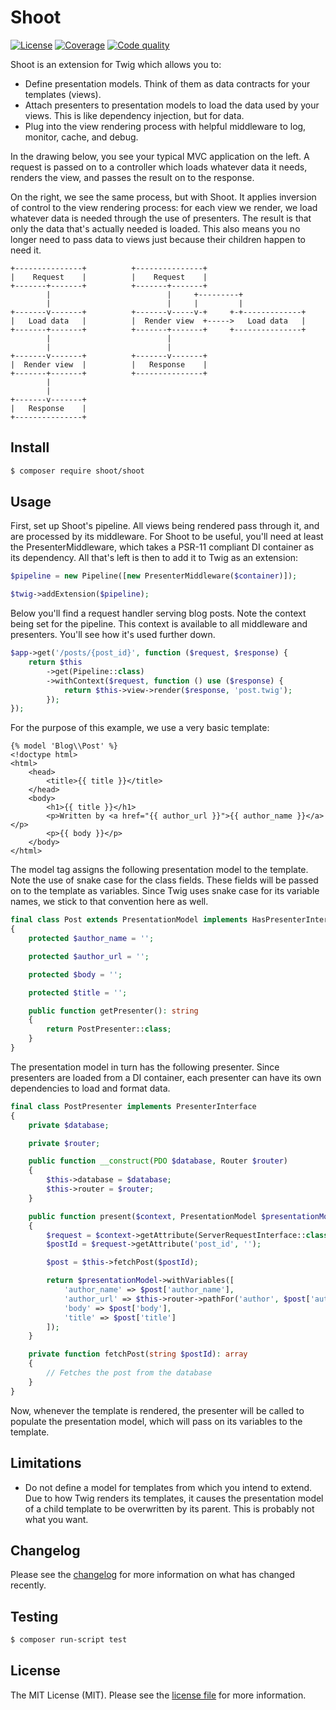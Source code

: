 # Shoot
[![License][ico-license]][link-license]
[![Coverage][ico-coverage]][link-coverage]
[![Code quality][ico-code-quality]][link-code-quality]

Shoot is an extension for Twig which allows you to:
* Define presentation models. Think of them as data contracts for your templates (views).
* Attach presenters to presentation models to load the data used by your views. This is like dependency injection, but
for data.
* Plug into the view rendering process with helpful middleware to log, monitor, cache, and debug.

In the drawing below, you see your typical MVC application on the left. A request is passed on to a controller which
loads whatever data it needs, renders the view, and passes the result on to the response.

On the right, we see the same process, but with Shoot. It applies inversion of control to the view rendering process:
for each view we render, we load whatever data is needed through the use of presenters. The result is that only the data
that's actually needed is loaded. This also means you no longer need to pass data to views just because their children
happen to need it.

```
+---------------+          +---------------+
|    Request    |          |    Request    |
+-------+-------+          +-------+-------+
        |                          |     +---------+
        |                          |     |         |
+-------v-------+          +-------v-----v-+     +-+-------------+
|   Load data   |          |  Render view  +----->   Load data   |
+-------+-------+          +-------+-------+     +---------------+
        |                          |
        |                          |
+-------v-------+          +-------v-------+
|  Render view  |          |   Response    |
+-------+-------+          +---------------+
        |
        |
+-------v-------+
|   Response    |
+---------------+
```

## Install
``` bash
$ composer require shoot/shoot
```

## Usage
First, set up Shoot's pipeline. All views being rendered pass through it, and are processed by its middleware. For Shoot
to be useful, you'll need at least the PresenterMiddleware, which takes a PSR-11 compliant DI container as its
dependency. All that's left is then to add it to Twig as an extension:

```php
$pipeline = new Pipeline([new PresenterMiddleware($container)]);

$twig->addExtension($pipeline);
```

Below you'll find a request handler serving blog posts. Note the context being set for the pipeline. This context is
available to all middleware and presenters. You'll see how it's used further down.

```php
$app->get('/posts/{post_id}', function ($request, $response) {
    return $this
        ->get(Pipeline::class)
        ->withContext($request, function () use ($response) {
            return $this->view->render($response, 'post.twig');
        });
});
```

For the purpose of this example, we use a very basic template:

```twig
{% model 'Blog\\Post' %}
<!doctype html>
<html>
    <head>
        <title>{{ title }}</title>
    </head>
    <body>
        <h1>{{ title }}</h1>
        <p>Written by <a href="{{ author_url }}">{{ author_name }}</a></p>
        <p>{{ body }}</p>
    </body>
</html>
```

The model tag assigns the following presentation model to the template. Note the use of snake case for the class fields.
These fields will be passed on to the template as variables. Since Twig uses snake case for its variable names, we stick
to that convention here as well.

```php
final class Post extends PresentationModel implements HasPresenterInterface
{
    protected $author_name = '';

    protected $author_url = '';

    protected $body = '';

    protected $title = '';

    public function getPresenter(): string
    {
        return PostPresenter::class;
    }
}
```

The presentation model in turn has the following presenter. Since presenters are loaded from a DI container, each
presenter can have its own dependencies to load and format data.

```php
final class PostPresenter implements PresenterInterface
{
    private $database;

    private $router;

    public function __construct(PDO $database, Router $router)
    {
        $this->database = $database;
        $this->router = $router;
    }

    public function present($context, PresentationModel $presentationModel): PresentationModel
    {
        $request = $context->getAttribute(ServerRequestInterface::class);
        $postId = $request->getAttribute('post_id', '');

        $post = $this->fetchPost($postId);

        return $presentationModel->withVariables([
            'author_name' => $post['author_name'],
            'author_url' => $this->router->pathFor('author', $post['author_id']),
            'body' => $post['body'],
            'title' => $post['title']
        ]);
    }

    private function fetchPost(string $postId): array
    {
        // Fetches the post from the database
    }
}
```

Now, whenever the template is rendered, the presenter will be called to populate the presentation model, which will pass
on its variables to the template.

## Limitations
* Do not define a model for templates from which you intend to extend. Due to how Twig renders its templates, it causes
the presentation model of a child template to be overwritten by its parent. This is probably not what you want. 

## Changelog
Please see the [changelog][link-changelog] for more information on what has changed recently.

## Testing
``` bash
$ composer run-script test
```

## License
The MIT License (MIT). Please see the [license file][link-license] for more information.

[ico-license]: https://img.shields.io/badge/license-MIT-brightgreen.svg?style=flat-square
[ico-coverage]: https://img.shields.io/scrutinizer/coverage/g/shootphp/shoot.svg?style=flat-square
[ico-code-quality]: https://img.shields.io/scrutinizer/g/shootphp/shoot.svg?style=flat-square
[link-changelog]: CHANGELOG.md
[link-coverage]: https://scrutinizer-ci.com/g/shootphp/shoot/code-structure
[link-code-quality]: https://scrutinizer-ci.com/g/shootphp/shoot
[link-license]: LICENSE.md
